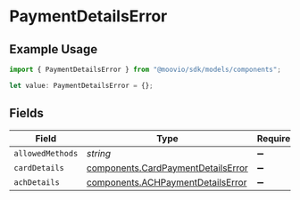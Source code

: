 # PaymentDetailsError

## Example Usage

```typescript
import { PaymentDetailsError } from "@moovio/sdk/models/components";

let value: PaymentDetailsError = {};
```

## Fields

| Field                                                                                    | Type                                                                                     | Required                                                                                 | Description                                                                              |
| ---------------------------------------------------------------------------------------- | ---------------------------------------------------------------------------------------- | ---------------------------------------------------------------------------------------- | ---------------------------------------------------------------------------------------- |
| `allowedMethods`                                                                         | *string*                                                                                 | :heavy_minus_sign:                                                                       | N/A                                                                                      |
| `cardDetails`                                                                            | [components.CardPaymentDetailsError](../../models/components/cardpaymentdetailserror.md) | :heavy_minus_sign:                                                                       | N/A                                                                                      |
| `achDetails`                                                                             | [components.ACHPaymentDetailsError](../../models/components/achpaymentdetailserror.md)   | :heavy_minus_sign:                                                                       | N/A                                                                                      |